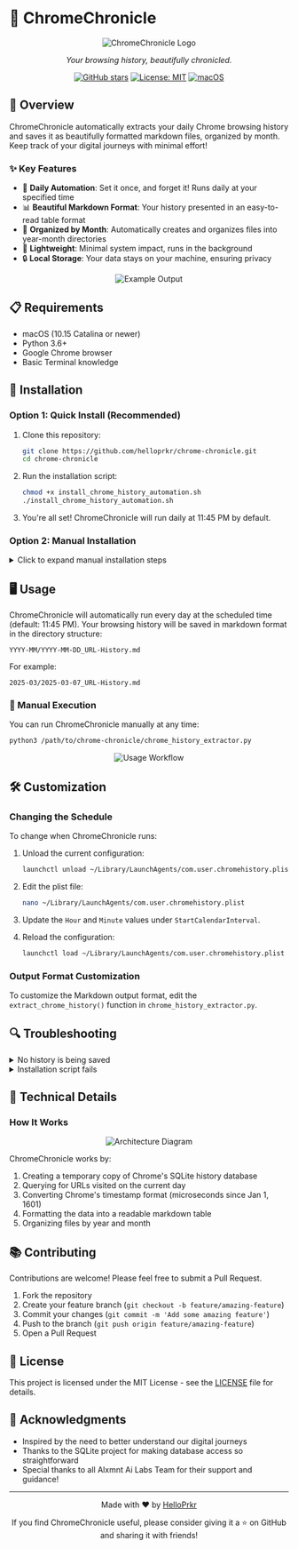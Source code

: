 # 📜 ChromeChronicle

<div align="center">

![ChromeChronicle Logo](./images/01.png)

*Your browsing history, beautifully chronicled.*

[![GitHub stars](https://img.shields.io/github/stars/helloprkr/chrome-chronicle?style=social)](https://github.com/helloprkr/chrome-chronicle/stargazers)
[![License: MIT](https://img.shields.io/badge/License-MIT-yellow.svg)](https://opensource.org/licenses/MIT)
[![macOS](https://img.shields.io/badge/platform-macOS-blue.svg)](https://www.apple.com/macos)

</div>

## 🌟 Overview

ChromeChronicle automatically extracts your daily Chrome browsing history and saves it as beautifully formatted markdown files, organized by month. Keep track of your digital journeys with minimal effort!

### ✨ Key Features

- 🔄 **Daily Automation**: Set it once, and forget it! Runs daily at your specified time
- 📊 **Beautiful Markdown Format**: Your history presented in an easy-to-read table format
- 📂 **Organized by Month**: Automatically creates and organizes files into year-month directories
- 📱 **Lightweight**: Minimal system impact, runs in the background
- 🔒 **Local Storage**: Your data stays on your machine, ensuring privacy

<div align="center">

![Example Output](./images/02.png)

</div>

## 📋 Requirements

- macOS (10.15 Catalina or newer)
- Python 3.6+
- Google Chrome browser
- Basic Terminal knowledge

## 🚀 Installation

### Option 1: Quick Install (Recommended)

1. Clone this repository:
   ```bash
   git clone https://github.com/helloprkr/chrome-chronicle.git
   cd chrome-chronicle
   ```

2. Run the installation script:
   ```bash
   chmod +x install_chrome_history_automation.sh
   ./install_chrome_history_automation.sh
   ```

3. You're all set! ChromeChronicle will run daily at 11:45 PM by default.

### Option 2: Manual Installation

<details>
<summary>Click to expand manual installation steps</summary>

1. Clone this repository:
   ```bash
   git clone https://github.com/helloprkr/chrome-chronicle.git
   cd chrome-chronicle
   ```

2. Make the Python script executable:
   ```bash
   chmod +x chrome_history_extractor.py
   ```

3. Edit the plist file to update paths:
   ```bash
   nano com.user.chromehistory.plist
   ```
   Replace all instances of `REPLACE_WITH_FULL_PATH` with the full path to your ChromeChronicle directory.

4. Copy the plist file to your LaunchAgents directory:
   ```bash
   mkdir -p ~/Library/LaunchAgents
   cp com.user.chromehistory.plist ~/Library/LaunchAgents/
   ```

5. Load the launchd job:
   ```bash
   launchctl load ~/Library/LaunchAgents/com.user.chromehistory.plist
   ```

</details>

## 🖥️ Usage

ChromeChronicle will automatically run every day at the scheduled time (default: 11:45 PM). Your browsing history will be saved in markdown format in the directory structure:

```
YYYY-MM/YYYY-MM-DD_URL-History.md
```

For example:
```
2025-03/2025-03-07_URL-History.md
```

### 📝 Manual Execution

You can run ChromeChronicle manually at any time:

```bash
python3 /path/to/chrome-chronicle/chrome_history_extractor.py
```

<div align="center">

![Usage Workflow](./images/03.png)

</div>

## 🛠️ Customization

### Changing the Schedule

To change when ChromeChronicle runs:

1. Unload the current configuration:
   ```bash
   launchctl unload ~/Library/LaunchAgents/com.user.chromehistory.plist
   ```

2. Edit the plist file:
   ```bash
   nano ~/Library/LaunchAgents/com.user.chromehistory.plist
   ```

3. Update the `Hour` and `Minute` values under `StartCalendarInterval`.

4. Reload the configuration:
   ```bash
   launchctl load ~/Library/LaunchAgents/com.user.chromehistory.plist
   ```

### Output Format Customization

To customize the Markdown output format, edit the `extract_chrome_history()` function in `chrome_history_extractor.py`.

## 🔍 Troubleshooting

<details>
<summary>No history is being saved</summary>

Check the following:
- Ensure Chrome is installed in the default location
- Verify your LaunchAgent is loaded properly:
  ```bash
  launchctl list | grep chromehistory
  ```
- Check log files for errors:
  ```bash
  cat ~/path/to/chrome-chronicle/chrome_history_error.log
  ```
</details>

<details>
<summary>Installation script fails</summary>

- Make sure you have the proper permissions
- Try running the manual installation steps
- Check if Python 3 is installed correctly:
  ```bash
  python3 --version
  ```
</details>

## 🧩 Technical Details

### How It Works

<div align="center">

![Architecture Diagram](./images/04.png)

</div>

ChromeChronicle works by:

1. Creating a temporary copy of Chrome's SQLite history database
2. Querying for URLs visited on the current day
3. Converting Chrome's timestamp format (microseconds since Jan 1, 1601)
4. Formatting the data into a readable markdown table
5. Organizing files by year and month

## 📚 Contributing

Contributions are welcome! Please feel free to submit a Pull Request.

1. Fork the repository
2. Create your feature branch (`git checkout -b feature/amazing-feature`)
3. Commit your changes (`git commit -m 'Add some amazing feature'`)
4. Push to the branch (`git push origin feature/amazing-feature`)
5. Open a Pull Request

## 📜 License

This project is licensed under the MIT License - see the [LICENSE](LICENSE) file for details.

## 💖 Acknowledgments

- Inspired by the need to better understand our digital journeys
- Thanks to the SQLite project for making database access so straightforward
- Special thanks to all Alxmnt Ai Labs Team for their support and guidance!

---

<div align="center">

Made with ❤️ by [HelloPrkr](https://github.com/helloprkr)

If you find ChromeChronicle useful, please consider giving it a ⭐ on GitHub and sharing it with friends!

</div>


